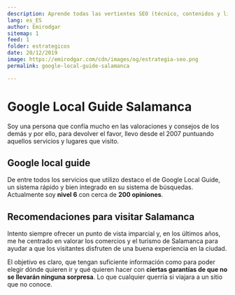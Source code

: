 ```yaml
---
description: Aprende todas las vertientes SEO (técnico, contenidos y linking) y domínalas como un experto
lang: es_ES
author: Emirodgar
sitemap: 1
feed: 1
folder: estrategicos
date: 20/12/2019
image: https://emirodgar.com/cdn/images/og/estrategia-seo.png
permalink: google-local-guide-salamanca

---
```


# Google Local Guide Salamanca

Soy una persona que confía mucho en las valoraciones y consejos de los demás y por ello, para devolver el favor, llevo desde el 2007 puntuando aquellos servicios y lugares que visito.

## Google local guide

De entre todos los servicios que utilizo destaco el de Google Local Guide, un sistema rápido y bien integrado en su sistema de búsquedas. Actualmente soy **nivel 6** con cerca de **200 opiniones**.

<amp-twitter 
  width="375"
  height="472"
  layout="responsive"
  data-tweetid="1207965095269195776">
</amp-twitter>


## Recomendaciones para visitar Salamanca

Intento siempre ofrecer un punto de vista imparcial y, en los últimos años, me he centrado en valorar los comercios y el turismo de Salamanca para ayudar a que los visitantes disfruten de una buena experiencia en la ciudad.

El objetivo es claro, que tengan suficiente información como para poder elegir dónde quieren ir y qué quieren hacer con **ciertas garantías de que no se llevarán ninguna sorpresa**. Lo que cualquier querría si viajara a un sitio que no conoce.
<!--stackedit_data:
eyJoaXN0b3J5IjpbLTI2MzIxMTgxOCwxNDU3OTQ5MDE4LC0yMD
QwMzM5NjQ3LC0xMDgyNjA5NTM4LDE5MjIwOTE0ODgsMTU1Mjk1
NDk5NV19
-->
